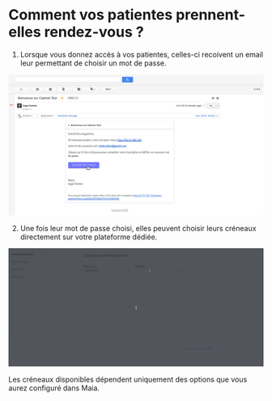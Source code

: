 # Comment vos patientes prennent-elles rendez-vous ?

1. Lorsque vous donnez accès à vos patientes, celles-ci recoivent un email leur permettant de choisir un mot de passe.


![Choix du mot de passe](/content/maia/appointments/appointment_update_password.gif)


2. Une fois leur mot de passe choisi, elles peuvent choisir leurs créneaux directement sur votre plateforme dédiée.


![Accès à la plateforme](/content/maia/appointments/prise_rdv.gif)


Les créneaux disponibles dépendent uniquement des options que vous aurez configuré dans Maia.
